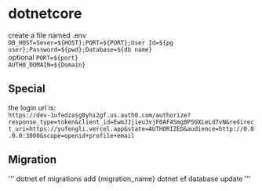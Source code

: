 # dotnetcore

create a file named .env\
`DB_HOST=Sever=${HOST};PORT=${PORT};User Id=${pg user};Password=${pwd};Database=${db name}`\
optional `PORT=${port}`\
`AUTH0_DOMAIN=${Domain}`

## Special

the login url is:\
`https://dev-1ufedzasg8yhi2gf.us.auth0.com/authorize?response_type=token&client_id=EwmJJjieu3vjF0AF4Smg8PSGXLeLd7vN&redirect_uri=https://yufengli.vercel.app&state=AUTHORIZED&audience=http://0.0.0.0:3000&scope=openid+profile+email`

## Migration

'''
dotnet ef migrations add {migration_name}
dotnet ef database update
'''
